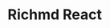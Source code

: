 # Richmd React
<!-- ![NPM](https://img.shields.io/npm/l/react-speaker-board)
![npm](https://img.shields.io/npm/v/react-speaker-board)
![NPM](https://img.shields.io/npm/dw/react-speaker-board) -->
